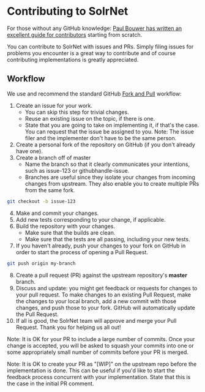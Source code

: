 Contributing to SolrNet
=======================

For those without any GitHub knowledge: [Paul Bouwer has written an excellent guide for contributors](http://blog.paulbouwer.com/2010/12/27/git-github-and-an-open-source-net-project-introduction/) starting from scratch.  

You can contribute to SolrNet with issues and PRs. Simply filing issues for problems you encounter is a great way to contribute and of course contributing implementations is greatly appreciated.

## Workflow

We use and recommend the standard GitHub [Fork and Pull](https://gist.github.com/Chaser324/ce0505fbed06b947d962]) workflow:

1. Create an issue for your work. 
    - You can skip this step for trivial changes.
    - Reuse an existing issue on the topic, if there is one.
    - State that you are going to take on implementing it, if that's the case. You can request that the issue be assigned to you. Note: The issue filer and the implementer don't have to be the same person.
2. Create a personal fork of the repository on GitHub (if you don't already have one).
3. Create a branch off of master 
    - Name the branch so that it clearly communicates your intentions, such as issue-123 or githubhandle-issue. 
    - Branches are useful since they isolate your changes from incoming changes from upstream. They also enable you to create multiple PRs from the same fork.

``` bash
git checkout -b issue-123
```

4. Make and commit your changes.
5. Add new tests corresponding to your change, if applicable.
6. Build the repository with your changes.
    - Make sure that the builds are clean.
    - Make sure that the tests are all passing, including your new tests.
7. If you haven't already, push your changes to your fork on GitHub in order to start the process of opening a Pull Request.
``` bash
git push origin my-branch
```
8. Create a pull request (PR) against the upstream repository's **master** branch.
9. Discuss and update: you might get feedback or requests for changes to your pull request.  To make changes to an existing Pull Request, make the changes to your local branch, add a new commit with those changes, and push those to your fork. GitHub will automatically update the Pull Request.
10. If all is good, the SolrNet team will approve and merge your Pull Request. Thank you for helping us all out!

Note: It is OK for your PR to include a large number of commits. Once your change is accepted, you will be asked to squash your commits into one or some appropriately small number of commits before your PR is merged.

Note: It is OK to create your PR as "[WIP]" on the upstream repo before the implementation is done. This can be useful if you'd like to start the feedback process concurrent with your implementation. State that this is the case in the initial PR comment.
